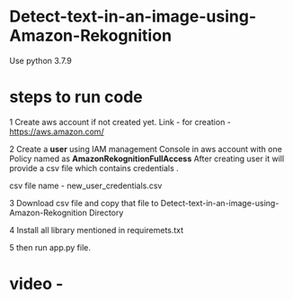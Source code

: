 # Detect-text-in-an-image-using-Amazon-Rekognition

Use python 3.7.9

# steps to run code

1 Create aws account if not created yet.
  Link - for creation - https://aws.amazon.com/
  
2 Create a **user** using IAM management Console in aws account with one Policy named as **AmazonRekognitionFullAccess**
  After creating user it will provide a csv file which contains credentials . 
  
  csv file name - new_user_credentials.csv
  
3 Download csv file and copy that file to Detect-text-in-an-image-using-Amazon-Rekognition Directory

4 Install all library mentioned in requiremets.txt

5 then run app.py file.


# video - 
